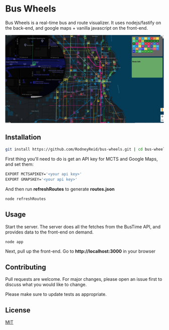# Bus Wheels

Bus Wheels is a real-time bus and route visualizer.  It uses nodejs/fastify on the back-end, and google maps + vanilla javascript on the front-end.

![Bus Wheels screenshot](/static/screenshot.webp)

## Installation


```bash
git install https://github.com/RodneyReid/bus-wheels.git | cd bus-wheels
```

First thing you'll need to do is get an API key for MCTS and Google Maps, and set them:

```bash
EXPORT MCTSAPIKEY='<your api key>'
EXPORT GMAPSKEY='<your api key>'
```

And then run **refreshRoutes** to generate **routes.json**

```bash
node refreshRoutes
```


## Usage

Start the server.   The server does all the fetches from the BusTime API, and provides data to the front-end on demand.

```bash
node app
```
Next, pull up the front-end.   Go to **http://localhost:3000** in your browser


## Contributing
Pull requests are welcome. For major changes, please open an issue first to discuss what you would like to change.

Please make sure to update tests as appropriate.

## License
[MIT](https://choosealicense.com/licenses/mit/)